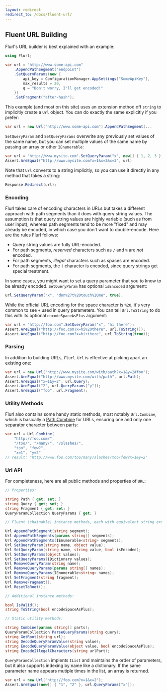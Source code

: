```yaml
---
layout: redirect
redirect_to: /docs/fluent-url/
---
```


## Fluent URL Building

Flurl's URL builder is best explained with an example:

````c#
using Flurl;

var url = "http://www.some-api.com"
	.AppendPathSegment("endpoint")
	.SetQueryParams(new {
		api_key = ConfigurationManager.AppSettings["SomeApiKey"],
		max_results = 20,
		q = "Don't worry, I'll get encoded!"
	})
	.SetFragment("after-hash");
````

This example (and most on this site) uses an extension method off `string` to implicitly create a `Url` object. You can do exactly the same explicitly if you prefer:

````c#
var url = new Url("http://www.some-api.com").AppendPathSegment(...
````

`SetQueryParam` and `SetQueryParams` overwrite any previously set values of the same name, but you can set multiple values of the same name by passing an array or other `IEnumerable`:

````c#
var url = "http://www.mysite.com".SetQueryParam("x", new[] { 1, 2, 3 });
Assert.AreEqual("http://www.mysite.com?x=1&x=2&x=3", url)
````

Note that `Url` converts to a string implicitly, so you can use it directly in any method that takes a string:

````c#
Response.Redirect(url);
````

### Encoding

Flurl takes care of encoding characters in URLs but takes a different approach with path segments than it does with query string values. The assumption is that query string values are highly variable (such as from user input), whereas path segments tend to be more "fixed" and may already be encoded, in which case you don't want to double-encode. Here are the rules Flurl follows:

- Query string values are fully URL-encoded.
- For path segments, *reserved* characters such as `/` and `%` are *not* encoded.
- For path segments, *illegal* characters such as spaces are encoded.
- For path segments, the `?` character is encoded, since query strings get special treatment.

In some cases, you might want to set a query parameter that you to know to be already encoded. `SetQueryParam` has optional `isEncoded` argument:

````c#
url.SetQueryParam("x", "don%27t%20touch%20me", true);
````

While the official URL encoding for the space character is `%20`, it's very common to see `+` used in query parameters. You can tell `Url.ToString` to do this with its optional `encodeSpaceAsPlus` argument:

````c#
var url = "http://foo.com".SetQueryParam("x", "hi there");
Assert.AreEqual("http://foo.com?x=hi%20there", url.ToString());
Assert.AreEqual("http://foo.com?x=hi+there", url.ToString(true));
````

### Parsing

In addition to building URLs, `Flurl.Url` is effective at picking apart an existing one:

````c#
var url = new Url("http://www.mysite.com/with/path?x=1&y=2#foo");
Assert.AreEqual("http://www.mysite.com/with/path", url.Path);
Assert.AreEqual("x=1&y=2", url.Query);
Assert.AreEqual("2", url.QueryParams["y"]);
Assert.AreEqual("foo", url.Fragment);
````

### Utility Methods

Flurl also contains some handy static methods, most notably `Url.Combine`, which is basically a [Path.Combine](http://msdn.microsoft.com/en-us/library/dd991142.aspx) for URLs, ensuring one and only one separator character between parts:

````c#
var url = Url.Combine(
    "http://foo.com/",
    "/too/", "/many/", "/slashes/",
    "too", "few?",
    "x=1", "y=2"
// result: "http://www.foo.com/too/many/slashes/too/few?x=1&y=2"
````

### Url API

For completeness, here are all public methods and properties of `URL`:

````c#
// Properties:

string Path { get; set; }
string Query { get; set; }
string Fragment { get; set; }
QueryParamCollection QueryParams { get; }

// Fluent (chainable) instance methods, each with equivalent string extension:

Url AppendPathSegment(string segment);
Url AppendPathSegments(params string[] segments);
Url AppendPathSegments(IEnumerable<string> segments);
Url SetQueryParam(string name, object value);
Url SetQueryParam(string name, string value, bool isEncoded);
Url SetQueryParams(object values);
Url SetQueryParams(IDictionary values);
Url RemoveQueryParam(string name);
Url RemoveQueryParams(params string[] names);
Url RemoveQueryParams(IEnumerable<string> names);
Url SetFragment(string fragment);
Url RemoveFragment();
Url ResetToRoot();

// Additional instance methods:

bool IsValid();
string ToString(bool encodeSpaceAsPlus);

// Static utility methods:

string Combine(params string[] parts);
QueryParamCollection ParseQueryParams(string query);
string GetRoot(string url);
string DecodeQueryParamValue(string value);
string EncodeQueryParamValue(object value, bool encodeSpaceAsPlus);
string EncodeIllegalCharacters(string urlPart);
````

`QueryParamCollection` implents `IList` and maintains the order of parameters, but it also supports indexing by name like a dictionary. If the same parameter name appears mutiple times in the list, an array is returned.

````c#
var url = new Url("http://foo.com?x=1&x=2");
Assert.AreEqual(new[] { "1", "2" }, url.QueryParams["x"]);
````
